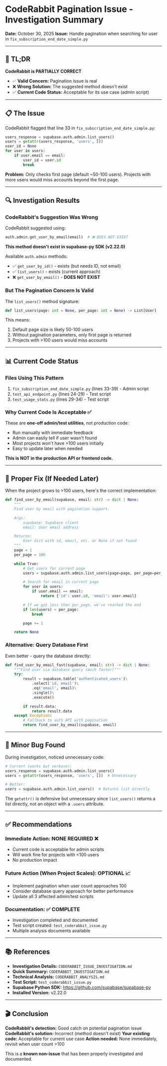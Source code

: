 # CodeRabbit Pagination Issue - Investigation Summary

**Date:** October 30, 2025
**Issue:** Handle pagination when searching for user in `fix_subscription_end_date_simple.py`

---

## 🎯 TL;DR

**CodeRabbit is PARTIALLY CORRECT**

- ✅ **Valid Concern:** Pagination issue is real
- ❌ **Wrong Solution:** The suggested method doesn't exist
- ✅ **Current Code Status:** Acceptable for its use case (admin script)

---

## 📋 The Issue

CodeRabbit flagged that line 33 in `fix_subscription_end_date_simple.py`:

```python
users_response = supabase.auth.admin.list_users()
users = getattr(users_response, 'users', [])
user_id = None
for user in users:
    if user.email == email:
        user_id = user.id
        break
```

**Problem:** Only checks first page (default ~50-100 users). Projects with more users would miss accounts beyond the first page.

---

## 🔍 Investigation Results

### CodeRabbit's Suggestion Was Wrong

CodeRabbit suggested using:
```python
auth.admin.get_user_by_email(email)  # ❌ DOES NOT EXIST
```

**This method doesn't exist in supabase-py SDK (v2.22.0)**

Available `auth.admin` methods:
- ✅ `get_user_by_id()` - exists (but needs ID, not email)
- ✅ `list_users()` - exists (current approach)
- ❌ `get_user_by_email()` - **DOES NOT EXIST**

### But The Pagination Concern Is Valid

The `list_users()` method signature:
```python
def list_users(page: int = None, per_page: int = None) -> List[User]
```

This means:
1. Default page size is likely 50-100 users
2. Without pagination parameters, only first page is returned
3. Projects with >100 users would miss accounts

---

## 📊 Current Code Status

### Files Using This Pattern
1. `fix_subscription_end_date_simple.py` (lines 33-39) - Admin script
2. `test_api_endpoint.py` (lines 24-29) - Test script
3. `test_usage_stats.py` (lines 29-34) - Test script

### Why Current Code Is Acceptable ✅

These are **one-off admin/test utilities**, not production code:
- Run manually with immediate feedback
- Admin can easily tell if user wasn't found
- Most projects won't have >100 users initially
- Easy to update later when needed

**This is NOT in the production API or frontend code.**

---

## 🔧 Proper Fix (If Needed Later)

When the project grows to >100 users, here's the correct implementation:

```python
def find_user_by_email(supabase, email: str) -> dict | None:
    """
    Find user by email with pagination support.

    Args:
        supabase: Supabase client
        email: User email address

    Returns:
        User dict with id, email, etc. or None if not found
    """
    page = 1
    per_page = 100

    while True:
        # Get users for current page
        users = supabase.auth.admin.list_users(page=page, per_page=per_page)

        # Search for email in current page
        for user in users:
            if user.email == email:
                return {'id': user.id, 'email': user.email}

        # If we got less than per_page, we've reached the end
        if len(users) < per_page:
            break

        page += 1

    return None
```

### Alternative: Query Database First

Even better - query the database directly:
```python
def find_user_by_email_fast(supabase, email: str) -> dict | None:
    """Find user via database query (much faster)"""
    try:
        result = supabase.table('authenticated_users')\
            .select('id, email')\
            .eq('email', email)\
            .single()\
            .execute()

        if result.data:
            return result.data
    except Exception:
        # Fallback to auth API with pagination
        return find_user_by_email(supabase, email)
```

---

## 📝 Minor Bug Found

During investigation, noticed unnecessary code:

```python
# Current (works but verbose):
users_response = supabase.auth.admin.list_users()
users = getattr(users_response, 'users', [])  # Unnecessary

# Better:
users = supabase.auth.admin.list_users()  # Returns list directly
```

The `getattr()` is defensive but unnecessary since `list_users()` returns a list directly, not an object with a `.users` attribute.

---

## ✅ Recommendations

### Immediate Action: NONE REQUIRED ❌
- Current code is acceptable for admin scripts
- Will work fine for projects with <100 users
- No production impact

### Future Action (When Project Scales): OPTIONAL 📈
- Implement pagination when user count approaches 100
- Consider database query approach for better performance
- Update all 3 affected admin/test scripts

### Documentation: ✅ COMPLETE
- Investigation completed and documented
- Test script created: `test_coderabbit_issue.py`
- Multiple analysis documents available

---

## 📚 References

- **Investigation Details:** `CODERABBIT_ISSUE_INVESTIGATION.md`
- **Quick Summary:** `CODERABBIT_INVESTIGATION.md`
- **Technical Analysis:** `CODERABBIT_ANALYSIS.md`
- **Test Script:** `test_coderabbit_issue.py`
- **Supabase Python SDK:** https://github.com/supabase/supabase-py
- **Installed Version:** v2.22.0

---

## 🎬 Conclusion

**CodeRabbit's detection:** Good catch on potential pagination issue
**CodeRabbit's solution:** Incorrect (method doesn't exist)
**Your existing code:** Acceptable for current use case
**Action needed:** None immediately, revisit when user count >100

This is a **known non-issue** that has been properly investigated and documented.
